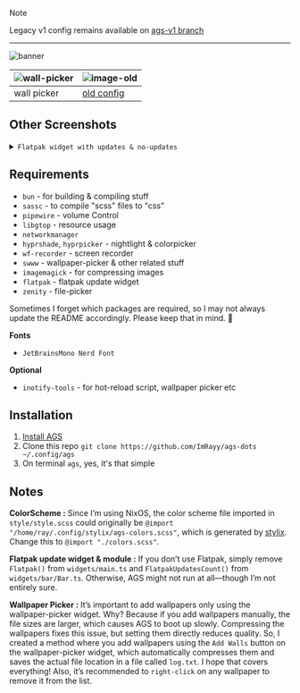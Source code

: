 > [!NOTE]
> Legacy v1 config remains available on [ags-v1 branch](https://github.com/ImRayy/ags-dots/tree/ags-v1)
---

![banner](https://ik.imagekit.io/rayshold/dotfiles/hyprland-gruvbox-02.png?updatedAt=1736180697858)

|![wall-picker](https://ik.imagekit.io/rayshold/dotfiles/ags/wallpaper-picker-v2.webp)|![image-old](https://ik.imagekit.io/rayshold/dotfiles/ags/2024-11-04-133359_hyprshot.png?updatedAt=1730733654701)|
|---|---|
|wall picker|[old config](https://github.com/ImRayy/ags-dots/tree/square-border) |

## Other Screenshots

<details>
    <summary><code>Flatpak widget with updates & no-updates</code></summary>
    <br/>
    <p>You can toggle this by clicking on the flatpak-counter module on the bar widget</p>
    <table>
      <tr>
        <td>
          <img src="https://ik.imagekit.io/rayshold/dotfiles/ags/flatpak-loading-v2.png" alt="flatpak loading">
        </td>
        <td>
          <img src="https://ik.imagekit.io/rayshold/dotfiles/ags/flatpak-updates-v2.png" alt="flatpak full">
        </td>
        <td>
          <img src="https://ik.imagekit.io/rayshold/dotfiles/ags/flatpak-noupdates-v2.png" alt="flatpak-noupdates"/>
        </td>
      </tr>
      <tr>
        <td align="center">Loading</td>
        <td align="center">Updates</td>
        <td align="center">No Updates</td>
      </tr>
    </table>
</details>



## Requirements

- `bun` - for building & compiling stuff
- `sassc` - to compile "scss" files to "css"
- `pipewire` - volume Control
- `libgtop` - resource usage
- `networkmanager`
- `hyprshade`, `hyprpicker` - nightlight & colorpicker
- `wf-recorder` - screen recorder
- `swww` - wallpaper-picker & other related stuff
- `imagemagick` - for compressing images
- `flatpak` - flatpak update widget
- `zenity` - file-picker

Sometimes I forget which packages are required, so I may not always update the README accordingly. Please keep that in mind. 🙈

**Fonts**

- `JetBrainsMono Nerd Font`

**Optional**

- `inotify-tools` - for hot-reload script, wallpaper picker etc

## Installation

1. [Install AGS](https://aylur.github.io/ags-docs/config/installation/)
2. Clone this repo `git clone https://github.com/ImRayy/ags-dots ~/.config/ags`
3. On terminal `ags`, yes, it's that simple

## Notes

**ColorScheme :** Since I’m using NixOS, the color scheme file imported in `style/style.scss` could originally be `@import "/home/ray/.config/stylix/ags-colors.scss"`, which is generated by [stylix](https://github.com/danth/stylix). Change this to `@import "./colors.scss"`.

**Flatpak update widget & module :**  If you don’t use Flatpak, simply remove `Flatpak()` from `widgets/main.ts` and `FlatpakUpdatesCount()` from `widgets/bar/Bar.ts`. Otherwise, AGS might not run at all—though I’m not entirely sure.

**Wallpaper Picker :** It’s important to add wallpapers only using the wallpaper-picker widget. Why? Because if you add wallpapers manually, the file sizes are larger, which causes AGS to boot up slowly. Compressing the wallpapers fixes this issue, but setting them directly reduces quality. So, I created a method where you add wallpapers using the `Add Walls` button on the wallpaper-picker widget, which automatically compresses them and saves the actual file location in a file called `log.txt`. I hope that covers everything! Also, it’s recommended to `right-click` on any wallpaper to remove it from the list.
